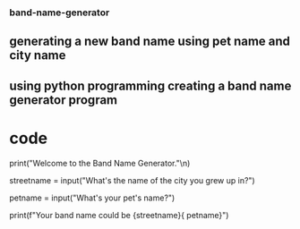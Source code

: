 ### band-name-generator
## generating a new band name using pet name and city name
## using python programming creating a band name generator program
# code 
print("Welcome to the Band Name Generator."\n)

streetname = input("What's the name of the city you grew up in?")

petname = input("What's your pet's name?")

print(f"Your band name could be {streetname}{ petname}")
